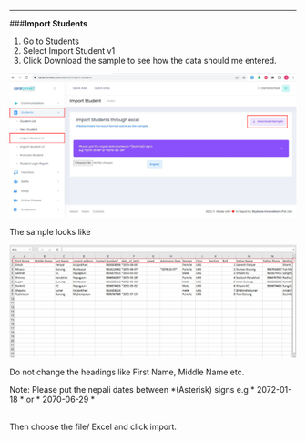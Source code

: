 <hr>
 
###**Import Students**
 
 1. Go to Students
 2. Select Import Student v1
 3. Click Download the sample to see how the data should me entered.
 
 ![Image title](images/import.png)
 
 The sample looks like
 
  ![Image title](images/excel.png)
  
  Do not change the headings like First Name, Middle Name etc.
  
  Note: Please put the nepali dates between *(Asterisk) signs
        e.g * 2072-01-18 * or * 2070-06-29 *
         
<br>
Then choose the file/ Excel and click import.
